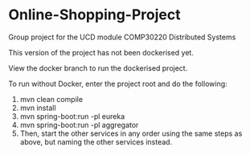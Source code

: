 # Online-Shopping-Project
Group project for the UCD module COMP30220 Distributed Systems

This version of the project has not been dockerised yet.

View the docker branch to run the dockerised project.

To run without Docker, enter the project root and do the following:
1. mvn clean compile
2. mvn install
3. mvn spring-boot:run -pl eureka
4. mvn spring-boot:run -pl aggregator
5. Then, start the other services in any order using the same steps as above, but naming the
other services instead.
